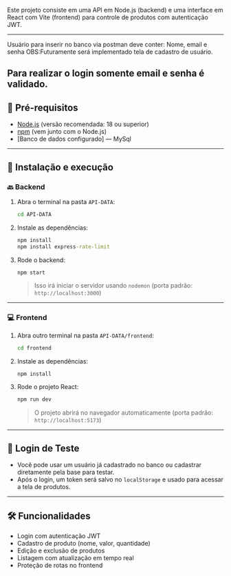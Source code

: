 Este projeto consiste em uma API em Node.js (backend) e uma interface em React com Vite (frontend) para controle de produtos com autenticação JWT.

---

Usuário para inserir no banco via postman deve conter:
Nome, email e senha
OBS:Futuramente será implementado tela de cadastro de usuário.

## Para realizar o login somente email e senha é validado.

## 🔧 Pré-requisitos

- [Node.js](https://nodejs.org/) (versão recomendada: 18 ou superior)
- [npm](https://www.npmjs.com/) (vem junto com o Node.js)
- [Banco de dados configurado] — MySql

---

## 🚀 Instalação e execução

### 🔙 Backend

1. Abra o terminal na pasta `API-DATA`:

   ```bash
   cd API-DATA
   ```

2. Instale as dependências:

   ```cmd
   npm install
   npm install express-rate-limit
   ```

3. Rode o backend:

   ```bash
   npm start
   ```

   > Isso irá iniciar o servidor usando `nodemon` (porta padrão: `http://localhost:3000`)

---

### 💻 Frontend

1. Abra outro terminal na pasta `API-DATA/frontend`:

   ```bash
   cd frontend
   ```

2. Instale as dependências:

   ```bash
   npm install
   ```

3. Rode o projeto React:

   ```bash
   npm run dev
   ```

   > O projeto abrirá no navegador automaticamente (porta padrão: `http://localhost:5173`)

---

## 🔑 Login de Teste

- Você pode usar um usuário já cadastrado no banco ou cadastrar diretamente pela base para testar.
- Após o login, um token será salvo no `localStorage` e usado para acessar a tela de produtos.

---

## 🛠 Funcionalidades

- Login com autenticação JWT
- Cadastro de produto (nome, valor, quantidade)
- Edição e exclusão de produtos
- Listagem com atualização em tempo real
- Proteção de rotas no frontend
